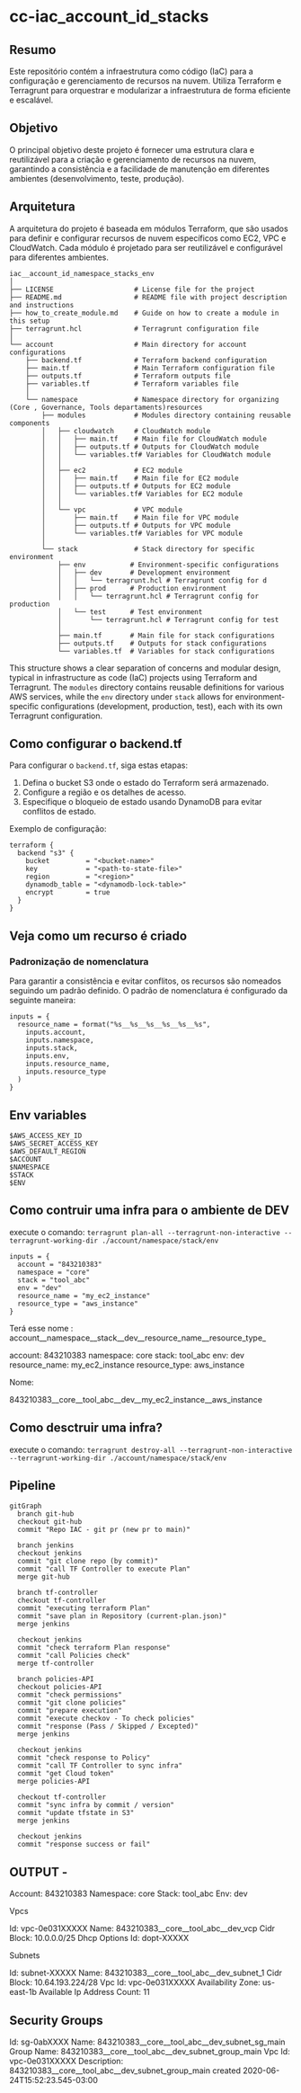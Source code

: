 # cc-iac_account_id_stacks

## Resumo

Este repositório contém a infraestrutura como código (IaC) para a configuração e gerenciamento de recursos na nuvem. Utiliza Terraform e Terragrunt para orquestrar e modularizar a infraestrutura de forma eficiente e escalável.

## Objetivo
O principal objetivo deste projeto é fornecer uma estrutura clara e reutilizável para a criação e gerenciamento de recursos na nuvem, garantindo a consistência e a facilidade de manutenção em diferentes ambientes (desenvolvimento, teste, produção).

## Arquitetura

A arquitetura do projeto é baseada em módulos Terraform, que são usados para definir e configurar recursos de nuvem específicos como EC2, VPC e CloudWatch. Cada módulo é projetado para ser reutilizável e configurável para diferentes ambientes.

```
iac__account_id_namespace_stacks_env
│
├── LICENSE                    # License file for the project
├── README.md                  # README file with project description and instructions
├── how_to_create_module.md    # Guide on how to create a module in this setup
├── terragrunt.hcl             # Terragrunt configuration file
│
└── account                    # Main directory for account configurations
    ├── backend.tf             # Terraform backend configuration
    ├── main.tf                # Main Terraform configuration file
    ├── outputs.tf             # Terraform outputs file
    ├── variables.tf           # Terraform variables file
    │
    └── namespace              # Namespace directory for organizing (Core , Governance, Tools departaments)resources
        ├── modules            # Modules directory containing reusable components
        │   ├── cloudwatch     # CloudWatch module
        │   │   ├── main.tf    # Main file for CloudWatch module
        │   │   ├── outputs.tf # Outputs for CloudWatch module
        │   │   └── variables.tf# Variables for CloudWatch module
        │   │
        │   ├── ec2            # EC2 module
        │   │   ├── main.tf    # Main file for EC2 module
        │   │   ├── outputs.tf # Outputs for EC2 module
        │   │   └── variables.tf# Variables for EC2 module
        │   │
        │   └── vpc            # VPC module
        │       ├── main.tf    # Main file for VPC module
        │       ├── outputs.tf # Outputs for VPC module
        │       └── variables.tf# Variables for VPC module
        │
        └── stack              # Stack directory for specific environment 
            ├── env           # Environment-specific configurations
            │   ├── dev       # Development environment
            │   │   └── terragrunt.hcl # Terragrunt config for d
            │   ├── prod      # Production environment
            │   │   └── terragrunt.hcl # Terragrunt config for production 
            │   └── test      # Test environment
            │       └── terragrunt.hcl # Terragrunt config for test 
            │
            ├── main.tf       # Main file for stack configurations
            ├── outputs.tf    # Outputs for stack configurations
            └── variables.tf  # Variables for stack configurations
```

This structure shows a clear separation of concerns and modular design, typical in infrastructure as code (IaC) projects using Terraform and Terragrunt. The `modules` directory contains reusable definitions for various AWS services, while the `env` directory under `stack` allows for environment-specific configurations (development, production, test), each with its own Terragrunt configuration.


## Como configurar o backend.tf

Para configurar o `backend.tf`, siga estas etapas:
1. Defina o bucket S3 onde o estado do Terraform será armazenado.
2. Configure a região e os detalhes de acesso.
3. Especifique o bloqueio de estado usando DynamoDB para evitar conflitos de estado.

Exemplo de configuração:
```hcl
terraform {
  backend "s3" {
    bucket         = "<bucket-name>"
    key            = "<path-to-state-file>"
    region         = "<region>"
    dynamodb_table = "<dynamodb-lock-table>"
    encrypt        = true
  }
}
```

## Veja como um recurso é criado

### Padronização de nomenclatura
Para garantir a consistência e evitar conflitos, os recursos são nomeados seguindo um padrão definido. O padrão de nomenclatura é configurado da seguinte maneira:

```hcl
inputs = {
  resource_name = format("%s__%s__%s__%s__%s__%s", 
    inputs.account, 
    inputs.namespace, 
    inputs.stack, 
    inputs.env, 
    inputs.resource_name, 
    inputs.resource_type
  )
}
```

## Env variables

```hcl
$AWS_ACCESS_KEY_ID
$AWS_SECRET_ACCESS_KEY
$AWS_DEFAULT_REGION
$ACCOUNT
$NAMESPACE
$STACK
$ENV

```

## Como contruir uma infra para o ambiente de DEV

execute o comando: `terragrunt plan-all --terragrunt-non-interactive --terragrunt-working-dir ./account/namespace/stack/env`

```hcl
inputs = {
  account = "843210383"
  namespace = "core"
  stack = "tool_abc"
  env = "dev"
  resource_name = "my_ec2_instance"
  resource_type = "aws_instance"
}
```


Terá esse nome : account__namespace__stack__dev__resource_name__resource_type_

account: 843210383
namespace: core
stack: tool_abc
env: dev
resource_name: my_ec2_instance
resource_type: aws_instance

Nome:

843210383__core__tool_abc__dev__my_ec2_instance__aws_instance

## Como desctruir uma infra?

execute o comando: `terragrunt destroy-all --terragrunt-non-interactive --terragrunt-working-dir ./account/namespace/stack/env`



## Pipeline

```mermaid
gitGraph
  branch git-hub
  checkout git-hub
  commit "Repo IAC - git pr (new pr to main)"

  branch jenkins
  checkout jenkins
  commit "git clone repo (by commit)"
  commit "call TF Controller to execute Plan"
  merge git-hub

  branch tf-controller
  checkout tf-controller
  commit "executing terraform Plan"
  commit "save plan in Repository (current-plan.json)"
  merge jenkins

  checkout jenkins
  commit "check terraform Plan response"
  commit "call Policies check"
  merge tf-controller

  branch policies-API
  checkout policies-API
  commit "check permissions"
  commit "git clone policies"
  commit "prepare execution"
  commit "execute checkov - To check policies"
  commit "response (Pass / Skipped / Excepted)"
  merge jenkins

  checkout jenkins
  commit "check response to Policy"
  commit "call TF Controller to sync infra"
  commit "get Cloud token"
  merge policies-API

  checkout tf-controller
  commit "sync infra by commit / version"
  commit "update tfstate in S3"
  merge jenkins

  checkout jenkins
  commit "response success or fail"

```

## OUTPUT - 

Account: 843210383
Namespace: core
Stack: tool_abc
Env: dev


Vpcs

Id: vpc-0e031XXXXX
Name: 843210383__core__tool_abc__dev_vcp
Cidr Block: 10.0.0.0/25
Dhcp Options Id: dopt-XXXXX

Subnets

Id: subnet-XXXXX
Name: 843210383__core__tool_abc__dev_subnet_1
Cidr Block: 10.64.193.224/28
Vpc Id: vpc-0e031XXXXX
Availability Zone: us-east-1b
Available Ip Address Count: 11

## Security Groups

Id: sg-0abXXXX
Name: 843210383__core__tool_abc__dev_subnet_sg_main
Group Name: 843210383__core__tool_abc__dev_subnet_group_main
Vpc Id: vpc-0e031XXXXX
Description: 843210383__core__tool_abc__dev_subnet_group_main
created 2020-06-24T15:52:23.545-03:00